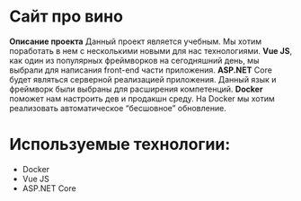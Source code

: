 # Сайт про вино
**Описание проекта**
Данный проект является учебным. Мы хотим поработать в нем с несколькими новыми для нас технологиями.
**Vue JS**, как один из популярных фреймворков на сегодняшний день, мы выбрали для написания front-end части приложения.
**ASP.NET** Core будет являться серверной реализацией приложения. Данный язык и фреймворк были выбраны для расширения компетенций.
**Docker** поможет нам настроить дев и продакшн среду. На Docker мы хотим реализовать автоматическое “бесшовное” обновление.


# Используемые технологии:
- Docker
- Vue JS
- ASP.NET Core
